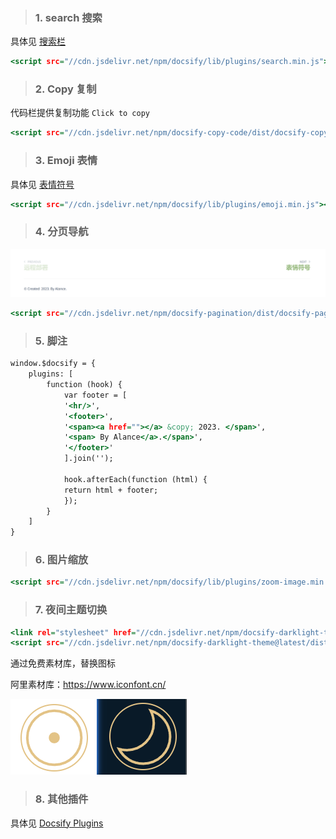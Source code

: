 <!-- 常用插件 -->

> ### 1. search 搜索

具体见 [搜索栏](/docsify/search)

```index.html
<script src="//cdn.jsdelivr.net/npm/docsify/lib/plugins/search.min.js"></script>
```

> ### 2. Copy 复制

代码栏提供复制功能 `Click to copy`

```index.html
<script src="//cdn.jsdelivr.net/npm/docsify-copy-code/dist/docsify-copy-code.min.js"></script>
```

> ### 3. Emoji 表情

具体见 [表情符号](/docsify/emo.md)

```index.html
<script src="//cdn.jsdelivr.net/npm/docsify/lib/plugins/emoji.min.js"></script>
```

> ### 4. 分页导航

![分页脚注](../_media/_resources/分页脚注.png)

```index.html
<script src="//cdn.jsdelivr.net/npm/docsify-pagination/dist/docsify-pagination.min.js"></script>
```

> ### 5. 脚注

```index.html
window.$docsify = {
    plugins: [
        function (hook) {
            var footer = [
            '<hr/>',
            '<footer>',
            '<span><a href=""></a> &copy; 2023. </span>',
            '<span> By Alance</a>.</span>',
            '</footer>'
            ].join('');

            hook.afterEach(function (html) {
            return html + footer;
            });
        }
    ]
}
```

> ### 6. 图片缩放

```index.html
<script src="//cdn.jsdelivr.net/npm/docsify/lib/plugins/zoom-image.min.js"></script>
```

> ### 7. 夜间主题切换

```index.html
<link rel="stylesheet" href="//cdn.jsdelivr.net/npm/docsify-darklight-theme@latest/dist/style.min.css">
<script src="//cdn.jsdelivr.net/npm/docsify-darklight-theme@latest/dist/index.min.js"></script>
```
通过免费素材库，替换图标

阿里素材库：https://www.iconfont.cn/

![夜间主题](../_media/_resources/夜间主题.png ':size=10%')

> ### 8. 其他插件

具体见 [Docsify Plugins](https://docsify.js.org/#/awesome?id=plugins)